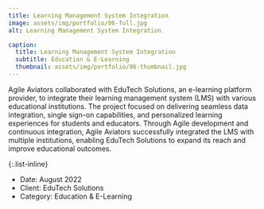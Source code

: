 ```yaml
---
title: Learning Management System Integration
image: assets/img/portfolio/06-full.jpg
alt: Learning Management System Integration

caption:
  title: Learning Management System Integration
  subtitle: Education & E-Learning
  thumbnail: assets/img/portfolio/06-thumbnail.jpg
---
```

Agile Aviators collaborated with EduTech Solutions, an e-learning platform provider, to integrate their learning management system (LMS) with various educational institutions. The project focused on delivering seamless data integration, single sign-on capabilities, and personalized learning experiences for students and educators. Through Agile development and continuous integration, Agile Aviators successfully integrated the LMS with multiple institutions, enabling EduTech Solutions to expand its reach and improve educational outcomes.

{:.list-inline}
- Date: August 2022
- Client: EduTech Solutions
- Category: Education & E-Learning

